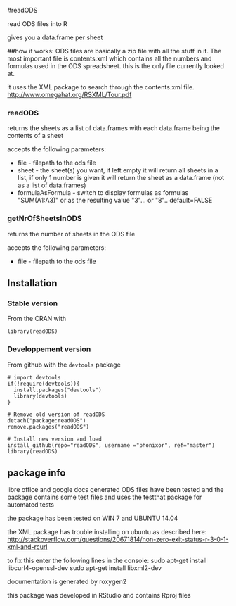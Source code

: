 #readODS


read ODS files into R

gives you a data.frame per sheet



##how it works:
ODS files are basically a zip file with all the stuff in it.
The most important file is contents.xml which contains all the numbers and formulas used in the ODS spreadsheet.
this is the only file currently looked at.

it uses the XML package to search through the contents.xml file.
http://www.omegahat.org/RSXML/Tour.pdf


### readODS
returns the sheets as a list of data.frames with each data.frame being the contents of a sheet

accepts the following parameters:
- file - filepath to the ods file
- sheet - the sheet(s) you want, if left empty it will return all sheets in a list, if only 1 number is given it will return the sheet as a data.frame (not as a list of data.frames)
- formulaAsFormula - switch to display formulas as formulas "SUM(A1:A3)" or as the resulting value "3"... or "8".. default=FALSE


### getNrOfSheetsInODS
returns the number of sheets in the ODS file

accepts the following parameters:
- file - filepath to the ods file

## Installation
### Stable version
From the CRAN with

    library(readODS)

### Developpement version
From github with the `devtools` package 

    # import devtools
    if(!require(devtools)){
      install.packages("devtools")
      library(devtools)
    }
    
    # Remove old version of readODS
    detach("package:readODS")
    remove.packages("readODS")
    
    # Install new version and load
    install_github(repo="readODS", username ="phonixor", ref="master")
    library(readODS)
    
## package info
libre office and google docs generated ODS files have been tested
and the package contains some test files
and uses the testthat package for automated tests

the package has been tested on WIN 7 and UBUNTU 14.04

the XML package has trouble installing on ubuntu as described here:
http://stackoverflow.com/questions/20671814/non-zero-exit-status-r-3-0-1-xml-and-rcurl

to fix this enter the following lines in the console:
sudo apt-get install libcurl4-openssl-dev
sudo apt-get install libxml2-dev

documentation is generated by roxygen2

this package was developed in RStudio and contains Rproj files
